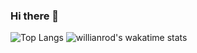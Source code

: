 ### Hi there 👋

![Top Langs](https://github-readme-stats.vercel.app/api/top-langs/?username=Cln-Moutarde&layout=compact&theme=dark&show_icons=true)
![willianrod's wakatime stats](https://github-readme-stats.vercel.app/api/wakatime?username=Cln-Moutarde&theme=dark&show_icons=true)

<!--
**Cln-Moutarde/Cln-Moutarde** is a ✨ _special_ ✨ repository because its `README.md` (this file) appears on your GitHub profile.

Here are some ideas to get you started:

- 🔭 I’m currently working on ...
- 🌱 I’m currently learning ...
- 👯 I’m looking to collaborate on ...
- 🤔 I’m looking for help with ...
- 💬 Ask me about ...
- 📫 How to reach me: ...
- 😄 Pronouns: ...
- ⚡ Fun fact: ...
-->
